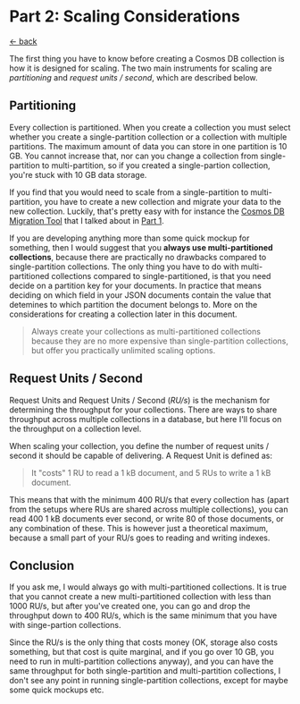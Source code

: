 # Part 2: Scaling Considerations

[<- back](Part02-readme.md)

The first thing you have to know before creating a Cosmos DB collection is how it is designed for scaling. The two main instruments for scaling are *partitioning* and *request units / second*, which are described below.

## Partitioning
Every collection is partitioned. When you create a collection you must select whether you create a single-partition collection or a collection with multiple partitions. The maximum amount of data you can store in one partition is 10 GB. You cannot increase that, nor can you change a collection from single-partition to multi-partition, so if you created a single-partion collection, you're stuck with 10 GB data storage.

If you find that you would need to scale from a single-partition to multi-partition, you have to create a new collection and migrate your data to the new collection. Luckily, that's pretty easy with for instance the [Cosmos DB Migration Tool](https://docs.microsoft.com/en-us/azure/cosmos-db/import-data) that I talked about in [Part 1](Part01-readme.md).

If you are developing anything more than some quick mockup for something, then I would suggest that you **always use multi-partitioned collections**, because there are practically no drawbacks compared to single-partition collections. The only thing you have to do with multi-partitioned collections compared to single-partitioned, is that you need decide on a partition key for your documents. In practice that means deciding on which field in your JSON documents contain the value that detemines to which partition the document belongs to. More on the considerations for creating a collection later in this document.

> Always create your collections as multi-partitioned collections because they are no more expensive than single-partition collections, but offer you practically unlimited scaling options.

## Request Units / Second
Request Units and Request Units / Second (*RU/s*) is the mechanism for determining the throughput for your collections. There are ways to share throughput across multiple collections in a database, but here I'll focus on the throughput on a collection level.

When scaling your collection, you define the number of request units / second it should be capable of delivering. A Request Unit is defined as:

> It "costs" 1 RU to read a 1 kB document, and 5 RUs to write a 1 kB document.

This means that with the minimum 400 RU/s that every collection has (apart from the setups where RUs are shared across multiple collections), you can read 400 1 kB documents ever second, or write 80 of those documents, or any combination of these. This is however just a theoretical maximum, because a small part of your RU/s goes to reading and writing indexes.

## Conclusion
If you ask me, I would always go with multi-partitioned collections. It is true that you cannot create a new multi-partitioned collection with less than 1000 RU/s, but after you've created one, you can go and drop the throughput down to 400 RU/s, which is the same minimum that you have with singe-partion collections.

Since the RU/s is the only thing that costs money (OK, storage also costs something, but that cost is quite marginal, and if you go over 10 GB, you need to run in multi-partition collections anyway), and you can have the same throughput for both single-partition and multi-partition collections, I don't see any point in running single-partition collections, except for maybe some quick mockups etc.